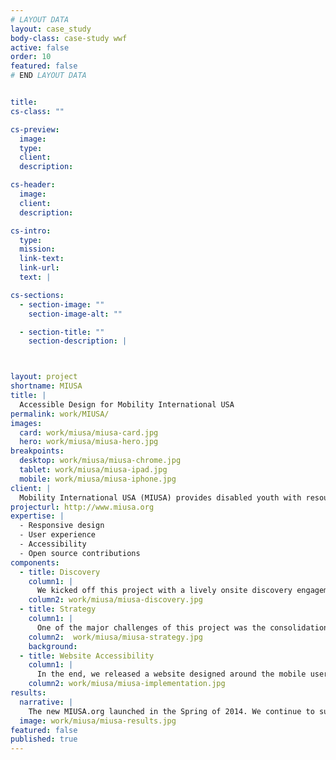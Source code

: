 ```yaml
---
# LAYOUT DATA
layout: case_study
body-class: case-study wwf
active: false
order: 10
featured: false
# END LAYOUT DATA


title:
cs-class: ""

cs-preview:
  image:
  type:
  client:
  description:

cs-header:
  image:
  client:
  description:

cs-intro:
  type:
  mission:
  link-text:
  link-url:
  text: |

cs-sections:
  - section-image: ""
    section-image-alt: ""

  - section-title: ""
    section-description: |



layout: project
shortname: MIUSA
title: |
  Accessible Design for Mobility International USA
permalink: work/MIUSA/
images:
  card: work/miusa/miusa-card.jpg
  hero: work/miusa/miusa-hero.jpg
breakpoints:
  desktop: work/miusa/miusa-chrome.jpg
  tablet: work/miusa/miusa-ipad.jpg
  mobile: work/miusa/miusa-iphone.jpg
client: |
  Mobility International USA (MIUSA) provides disabled youth with resources and connections for traveling abroad. Given our team's interest in international adventure, we were eager to get involved. We redesigned MIUSA's site to inspire students to overcome adversity and see the world. Web accessibility, of course, was a critical feature of this project.
projecturl: http://www.miusa.org
expertise: |
  - Responsive design
  - User experience
  - Accessibility
  - Open source contributions
components:
  - title: Discovery
    column1: |
      We kicked off this project with a lively onsite discovery engagement at MIUSA's international headquarters in Eugene, Oregon. Through a series of hands-on exercises, including a "Cores & Paths" workshop, we helped MIUSA establish a new vision for its website. This vision included a student-centric graphic design and the creation of a robust resource library with a powerful and intuitive search interface.
    column2: work/miusa/miusa-discovery.jpg
  - title: Strategy
    column1: |
      One of the major challenges of this project was the consolidation and restructuring of content from three "program specific" microsites into a single website with consistent messaging and smooth linkages between content sections. The project also included a deep investigation of website analytics and user trends.
    column2:  work/miusa/miusa-strategy.jpg
    background:
  - title: Website Accessibility
    column1: |
      In the end, we released a website designed around the mobile user experience. Using website accessibility tools such as Google Wave and the JAWS screen reader, we ensured that the new site could be experienced and enjoyed by visitors with visual and physical impairments.
    column2: work/miusa/miusa-implementation.jpg
results:
  narrative: |
    The new MIUSA.org launched in the Spring of 2014. We continue to support MIUSA with website updates and content strategy services.
  image: work/miusa/miusa-results.jpg
featured: false
published: true
---
```

